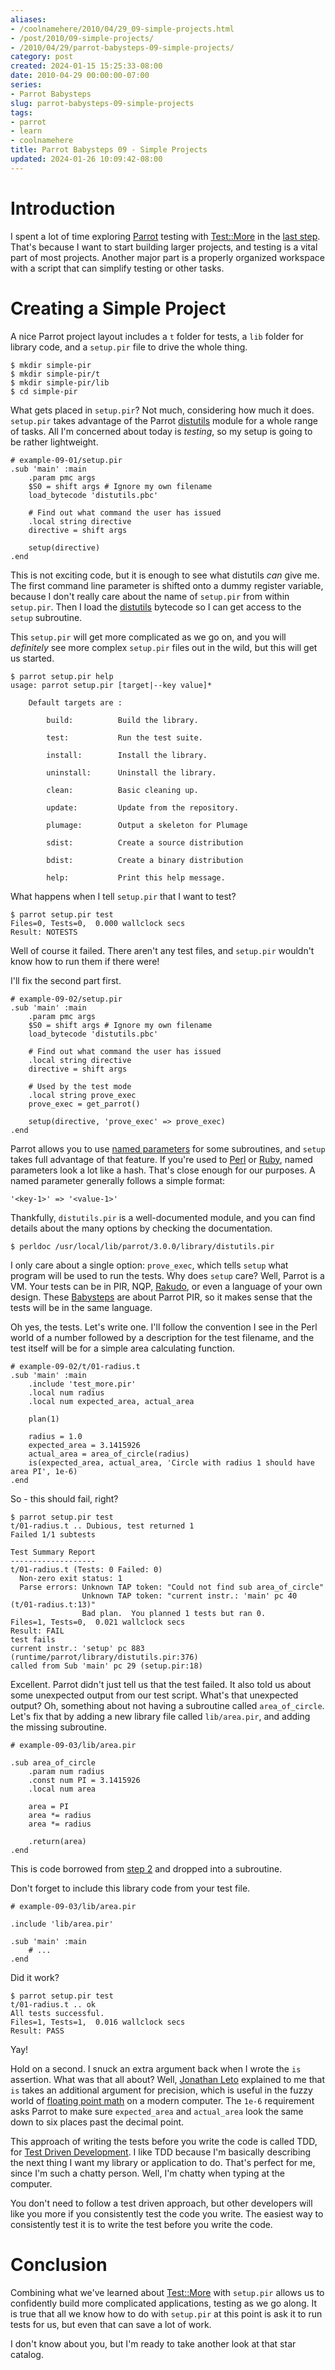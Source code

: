 ```yaml
---
aliases:
- /coolnamehere/2010/04/29_09-simple-projects.html
- /post/2010/09-simple-projects/
- /2010/04/29/parrot-babysteps-09-simple-projects/
category: post
created: 2024-01-15 15:25:33-08:00
date: 2010-04-29 00:00:00-07:00
series:
- Parrot Babysteps
slug: parrot-babysteps-09-simple-projects
tags:
- parrot
- learn
- coolnamehere
title: Parrot Babysteps 09 - Simple Projects
updated: 2024-01-26 10:09:42-08:00
---
```


# Introduction

I spent a lot of time exploring [Parrot](../../../card/Parrot.md) testing with [Test::More](https://github.com/parrot/parrot/blob/RELEASE_3_0_0/runtime/parrot/library/Test/More.pir) in the [last step](/post/2009/12/parrot-babysteps-08-testing-with-testmore). That's because
I want to start building larger projects, and testing is a vital part of most
projects. Another major part is a properly organized workspace with a script that
can simplify testing or other tasks.

# Creating a Simple Project

A nice Parrot project layout includes a `t` folder for tests, a `lib` folder for
library code, and a `setup.pir` file to drive the whole thing.

````
$ mkdir simple-pir
$ mkdir simple-pir/t
$ mkdir simple-pir/lib
$ cd simple-pir
````

What gets placed in `setup.pir`? Not much, considering how much it does.
`setup.pir` takes advantage of the Parrot [distutils](https://github.com/parrot/parrot/blob/RELEASE_3_0_0/runtime/parrot/library/distutils.pir) module for a whole range
of tasks. All I'm concerned about today is *testing*, so my setup is going to be
rather lightweight.

````
# example-09-01/setup.pir
.sub 'main' :main
    .param pmc args
    $S0 = shift args # Ignore my own filename
    load_bytecode 'distutils.pbc'

    # Find out what command the user has issued
    .local string directive
    directive = shift args

    setup(directive)
.end
````

This is not exciting code, but it is enough to see what distutils *can* give me.
The first command line parameter is shifted onto a dummy register variable, 
because I don't really care about the name of `setup.pir` from within
`setup.pir`.  Then I load the [distutils](https://github.com/parrot/parrot/blob/RELEASE_3_0_0/runtime/parrot/library/distutils.pir) bytecode so I can get access to the `setup` subroutine. 

This `setup.pir` will get more complicated as we go on, and you will
*definitely* see more complex `setup.pir` files out in the wild, but this will
get us started.

````
$ parrot setup.pir help
usage: parrot setup.pir [target|--key value]*

    Default targets are :

        build:          Build the library.

        test:           Run the test suite.

        install:        Install the library.

        uninstall:      Uninstall the library.

        clean:          Basic cleaning up.

        update:         Update from the repository.

        plumage:        Output a skeleton for Plumage

        sdist:          Create a source distribution

        bdist:          Create a binary distribution

        help:           Print this help message.
````

What happens when I tell `setup.pir` that I want to test?

````
$ parrot setup.pir test
Files=0, Tests=0,  0.000 wallclock secs
Result: NOTESTS
````

Well of course it failed. There aren't any test files, and `setup.pir` wouldn't
know how to run them if there were!

I'll fix the second part first.

````
# example-09-02/setup.pir
.sub 'main' :main
    .param pmc args
    $S0 = shift args # Ignore my own filename
    load_bytecode 'distutils.pbc'

    # Find out what command the user has issued
    .local string directive
    directive = shift args

    # Used by the test mode
    .local string prove_exec
    prove_exec = get_parrot()

    setup(directive, 'prove_exec' => prove_exec)
.end
````

Parrot allows you to use [named parameters](http://docs.parrot.org/parrot/latest/html/docs/book/pir/ch06_subroutines.pod.html#Named_Parameters) for some subroutines, and `setup`
takes full advantage of that feature. If you're used to [Perl](/tags/perl/) or [Ruby](/tags/ruby/),
named parameters look a lot like a hash. That's close enough for our purposes. A
named parameter generally follows a simple format:

````
'<key-1>' => '<value-1>'
````

Thankfully, `distutils.pir` is a well-documented module, and you
can find details about the many options by checking the documentation.

````
$ perldoc /usr/local/lib/parrot/3.0.0/library/distutils.pir
````

I only care about a single option: `prove_exec`, which tells `setup` what program 
will be used to run the tests. Why does `setup` care? Well, Parrot is a VM. Your 
tests can be in PIR, NQP, [Rakudo](/tags/raku-lang/), or even a language of your own design.
These [Babysteps](/post/2009/07/parrot-babysteps) are about Parrot PIR, so it makes sense that the tests will be in
the same language.

Oh yes, the tests. Let's write one. I'll follow the convention I see in the Perl
world of a number followed by a description for the test filename, and the test
itself will be for a simple area calculating function.

````
# example-09-02/t/01-radius.t
.sub 'main' :main
    .include 'test_more.pir'
    .local num radius
    .local num expected_area, actual_area

    plan(1)

    radius = 1.0
    expected_area = 3.1415926
    actual_area = area_of_circle(radius)
    is(expected_area, actual_area, 'Circle with radius 1 should have area PI', 1e-6)
.end
````

So - this should fail, right?

````
$ parrot setup.pir test
t/01-radius.t .. Dubious, test returned 1
Failed 1/1 subtests 

Test Summary Report
-------------------
t/01-radius.t (Tests: 0 Failed: 0)
  Non-zero exit status: 1
  Parse errors: Unknown TAP token: "Could not find sub area_of_circle"
                Unknown TAP token: "current instr.: 'main' pc 40
(t/01-radius.t:13)"
                Bad plan.  You planned 1 tests but ran 0.
Files=1, Tests=0,  0.021 wallclock secs
Result: FAIL
test fails
current instr.: 'setup' pc 883 (runtime/parrot/library/distutils.pir:376)
called from Sub 'main' pc 29 (setup.pir:18)
````

Excellent. Parrot didn't just tell us that the test failed. It also told us
about some unexpected output from our test script. What's that unexpected
output? Oh, something about not having a subroutine called `area_of_circle`.
Let's fix that by adding a new library file called `lib/area.pir`, and adding
the missing subroutine.

````
# example-09-03/lib/area.pir

.sub area_of_circle
    .param num radius
    .const num PI = 3.1415926
    .local num area

    area = PI
    area *= radius
    area *= radius

    .return(area)
.end
````

This is code borrowed from [step 2](/post/2009/07/parrot-babysteps-02-variables-and-types) and dropped into a subroutine.

Don't forget to include this library code from your test file.

````
# example-09-03/lib/area.pir

.include 'lib/area.pir'

.sub 'main' :main
    # ...
.end
````

Did it work?

````
$ parrot setup.pir test
t/01-radius.t .. ok
All tests successful.
Files=1, Tests=1,  0.016 wallclock secs
Result: PASS
````

Yay!

Hold on a second. I snuck an extra argument back when I wrote the `is` assertion. What was that
all about? Well, [Jonathan Leto](http://leto.net) explained to me that `is` takes an additional argument
for precision, which is useful in the fuzzy world of [floating point 
math](http://en.wikipedia.org/wiki/Floating_point#Accuracy_problems) on
a modern computer. The `1e-6` requirement asks Parrot to make sure `expected_area`
and `actual_area` look the same down to six places past the decimal point.

This approach of writing the tests before you write the code is called TDD, for
[Test Driven Development](http://en.wikipedia.org/wiki/Test-driven_development). I like TDD because I'm basically describing the next
thing I want my library or application to do. That's perfect for me, since I'm such
a chatty person. Well, I'm chatty when typing at the computer. 

You don't need to follow a
test driven approach, but other developers will like you more if you consistently
test the code you write. The easiest way to consistently test it is to write the
test before you write the code.

# Conclusion

Combining what we've learned about [Test::More](https://github.com/parrot/parrot/blob/RELEASE_3_0_0/runtime/parrot/library/Test/More.pir) with `setup.pir` allows us to
confidently build more complicated applications, testing as we go along. It is
true that all we know how to do with `setup.pir` at this point is ask it to run
tests for us, but even that can save a lot of work.

I don't know about you, but I'm ready to take another look at that star catalog.